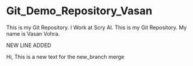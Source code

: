 # Git_Demo_Repository_Vasan
This is my Git Repository. I Work at Scry AI.
This is my Git Repository. My name is Vasan Vohra.

NEW LINE ADDED

Hi, This is a new text for the new_branch merge

